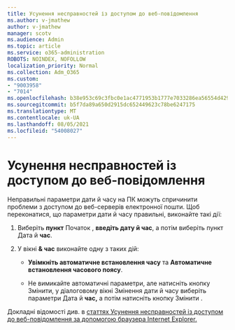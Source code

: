 ```yaml
---
title: Усунення несправностей із доступом до веб-повідомлення
ms.author: v-jmathew
author: v-jmathew
manager: scotv
ms.audience: Admin
ms.topic: article
ms.service: o365-administration
ROBOTS: NOINDEX, NOFOLLOW
localization_priority: Normal
ms.collection: Adm_O365
ms.custom:
- "9003958"
- "7014"
ms.openlocfilehash: b38e953c69c3fbc0e1ac4771953b1777e7033286ea56554d42952c2df696bd70
ms.sourcegitcommit: b5f7da89a650d2915dc652449623c78be6247175
ms.translationtype: MT
ms.contentlocale: uk-UA
ms.lasthandoff: 08/05/2021
ms.locfileid: "54008027"
---
```

# <a name="troubleshoot-problems-with-accessing-webmail"></a>Усунення несправностей із доступом до веб-повідомлення

Неправильні параметри дати й часу на ПК можуть спричинити проблеми з доступом до веб-серверів електронної пошти. Щоб переконатися, що параметри дати й часу правильні, виконайте такі дії:

1. Виберіть **пункт** Початок , **введіть дату й час**, а потім виберіть пункт Дата й **час**.
2. У вікні **& час** виконайте одну з таких дій:

    - **Увімкніть автоматичне встановлення часу** та **Автоматичне встановлення часового поясу**.

    - Не вимикайте автоматичні  параметри, але  натисніть  кнопку Змінити, у діалоговому вікні Змінення дати й часу виберіть параметри Дата й **час,** а потім натисніть кнопку Змінити . 

Докладні відомості див. в [статтях Усунення несправностей із доступом до веб-повідомлення за допомогою браузера Internet Explorer.](https://answers.microsoft.com/windows/forum/all/problem-accessing-email-through-ie/41f871f3-6df3-4bc9-a5bd-7f71651a2888)
